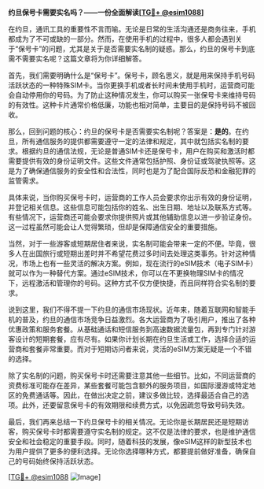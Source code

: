 **约旦保号卡需要实名吗？——一份全面解读[[TG💪+ @esim1088](https://t.me/s/esim1088)]**

在约旦，通讯工具的重要性不言而喻。无论是日常的生活沟通还是商务往来，手机都成为了不可或缺的一部分。然而，在使用手机的过程中，很多人都会遇到关于“保号卡”的问题，尤其是关于是否需要实名制的疑惑。那么，约旦的保号卡到底需不需要实名呢？这篇文章将为你详细解答。

首先，我们需要明确什么是“保号卡”。保号卡，顾名思义，就是用来保持手机号码活跃状态的一种特殊SIM卡。当你更换手机或者长时间未使用手机时，运营商可能会自动停用你的号码。为了防止这种情况发生，你可以购买一张保号卡来维持号码的有效性。这种卡片通常价格低廉，功能也相对简单，主要目的是保持号码不被回收。

那么，回到问题的核心：约旦的保号卡是否需要实名制呢？答案是：**是的**。在约旦，所有通信服务的提供都需要遵守一定的法律和规定，其中就包括实名制的要求。根据约旦的通信法规，无论是普通SIM卡还是保号卡，用户在购买和激活时都需要提供有效的身份证明文件。这些文件通常包括护照、身份证或驾驶执照等。这是为了确保通信服务的安全性和合法性，同时也是为了配合国际反恐和金融犯罪的监管需求。

具体来说，当你购买保号卡时，运营商的工作人员会要求你出示有效的身份证明，并登记相关信息。这些信息可能包括你的姓名、出生日期、地址以及联系方式等。有些情况下，运营商还可能会要求你提供照片或其他辅助信息以进一步验证身份。这一过程虽然可能会让人觉得繁琐，但却是保障通信安全的重要措施。

当然，对于一些游客或短期居住者来说，实名制可能会带来一定的不便。毕竟，很多人在出国旅行或短期出差时并不希望花费过多时间去处理这类事务。针对这种情况，市场上也有一些灵活的解决方案。例如，现在流行的eSIM技术（电子SIM卡）就可以作为一种替代方案。通过eSIM技术，你可以在不更换物理SIM卡的情况下，远程激活和管理你的号码。这种方式不仅方便快捷，而且同样符合实名制的要求。

说到这里，我们不得不提一下约旦的通信市场现状。近年来，随着互联网和智能手机的普及，约旦的通信市场竞争日益激烈。各大运营商为了吸引用户，推出了各种优惠政策和服务套餐。从基础通话和短信服务到高速数据流量包，再到专门针对游客设计的短期套餐，应有尽有。如果你计划长期在约旦生活或工作，选择合适的运营商和套餐非常重要。而对于短期访问者来说，灵活的eSIM方案无疑是一个不错的选择。

除了实名制的问题，购买保号卡时还需要注意其他一些细节。比如，不同运营商的资费标准可能存在差异，某些套餐可能包含额外的服务项目，如国际漫游或特定地区的免费通话等。因此，在做出决定之前，建议多做比较，选择最适合自己的选项。此外，还要留意保号卡的有效期限和续费方式，以免因疏忽导致号码失效。

最后，我们再来总结一下约旦保号卡的相关情况。无论你是长期居民还是短期访客，购买保号卡时都需要遵守实名制的规定。这不仅是法律的要求，也是维护通信安全和社会稳定的重要手段。同时，随着科技的发展，像eSIM这样的新型技术也为用户提供了更多的便利选择。无论你选择哪种方式，都要提前做好准备，确保自己的号码始终保持活跃状态。

[[TG💪+ @esim1088](https://t.me/s/esim1088) ![Image](https://i.postimg.cc/4NQfJmqS/Snipaste-2025-05-13-00-14-12.png)]
